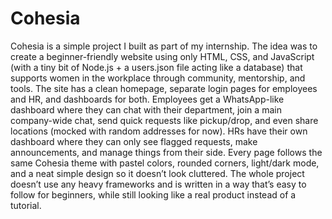 # Cohesia

Cohesia is a simple project I built as part of my internship. The idea was to create a beginner-friendly website using only HTML, CSS, and JavaScript (with a tiny bit of Node.js + a users.json file acting like a database) that supports women in the workplace through community, mentorship, and tools. The site has a clean homepage, separate login pages for employees and HR, and dashboards for both. Employees get a WhatsApp-like dashboard where they can chat with their department, join a main company-wide chat, send quick requests like pickup/drop, and even share locations (mocked with random addresses for now). HRs have their own dashboard where they can only see flagged requests, make announcements, and manage things from their side. Every page follows the same Cohesia theme with pastel colors, rounded corners, light/dark mode, and a neat simple design so it doesn’t look cluttered. The whole project doesn’t use any heavy frameworks and is written in a way that’s easy to follow for beginners, while still looking like a real product instead of a tutorial.
